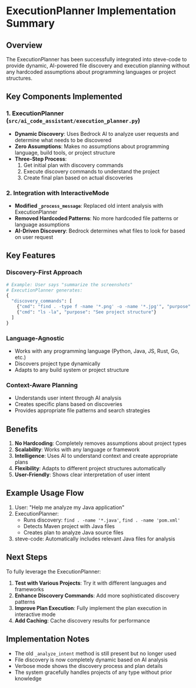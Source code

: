 # ExecutionPlanner Implementation Summary

## Overview
The ExecutionPlanner has been successfully integrated into steve-code to provide dynamic, AI-powered file discovery and execution planning without any hardcoded assumptions about programming languages or project structures.

## Key Components Implemented

### 1. ExecutionPlanner (`src/ai_code_assistant/execution_planner.py`)
- **Dynamic Discovery**: Uses Bedrock AI to analyze user requests and determine what needs to be discovered
- **Zero Assumptions**: Makes no assumptions about programming language, build tools, or project structure
- **Three-Step Process**:
  1. Get initial plan with discovery commands
  2. Execute discovery commands to understand the project
  3. Create final plan based on actual discoveries

### 2. Integration with InteractiveMode
- **Modified `_process_message`**: Replaced old intent analysis with ExecutionPlanner
- **Removed Hardcoded Patterns**: No more hardcoded file patterns or language assumptions
- **AI-Driven Discovery**: Bedrock determines what files to look for based on user request

## Key Features

### Discovery-First Approach
```python
# Example: User says "summarize the screenshots"
# ExecutionPlanner generates:
{
  "discovery_commands": [
    {"cmd": "find . -type f -name '*.png' -o -name '*.jpg'", "purpose": "Find image files"},
    {"cmd": "ls -la", "purpose": "See project structure"}
  ]
}
```

### Language-Agnostic
- Works with any programming language (Python, Java, JS, Rust, Go, etc.)
- Discovers project type dynamically
- Adapts to any build system or project structure

### Context-Aware Planning
- Understands user intent through AI analysis
- Creates specific plans based on discoveries
- Provides appropriate file patterns and search strategies

## Benefits

1. **No Hardcoding**: Completely removes assumptions about project types
2. **Scalability**: Works with any language or framework
3. **Intelligence**: Uses AI to understand context and create appropriate plans
4. **Flexibility**: Adapts to different project structures automatically
5. **User-Friendly**: Shows clear interpretation of user intent

## Example Usage Flow

1. User: "Help me analyze my Java application"
2. ExecutionPlanner:
   - Runs discovery: `find . -name '*.java'`, `find . -name 'pom.xml'`
   - Detects Maven project with Java files
   - Creates plan to analyze Java source files
3. steve-code: Automatically includes relevant Java files for analysis

## Next Steps

To fully leverage the ExecutionPlanner:

1. **Test with Various Projects**: Try it with different languages and frameworks
2. **Enhance Discovery Commands**: Add more sophisticated discovery patterns
3. **Improve Plan Execution**: Fully implement the plan execution in interactive mode
4. **Add Caching**: Cache discovery results for performance

## Implementation Notes

- The old `_analyze_intent` method is still present but no longer used
- File discovery is now completely dynamic based on AI analysis
- Verbose mode shows the discovery process and plan details
- The system gracefully handles projects of any type without prior knowledge